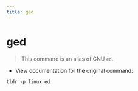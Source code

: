 ```yaml
---
title: ged
---
```

# ged

> This command is an alias of GNU `ed`.

- View documentation for the original command:

`tldr -p linux ed`
